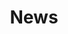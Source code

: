 ---
title: News
summary: My news
type: landing

cascade:
  - _target:
      kind: page
    params:
      show_breadcrumb: true

sections:
  - block: collection
    id: news
    content:
      count: 0
      title: news
      filters:
        folders:
          - news
    design:
      view: article-grid
      columns: 2
---